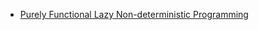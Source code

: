 * [Purely Functional Lazy Non-deterministic Programming](http://www.cs.rutgers.edu/~ccshan/rational/lazy-nondet.pdf)
